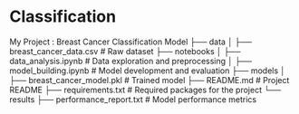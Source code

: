 # Classification
My Project : Breast Cancer Classification Model
├── data
│   ├── breast_cancer_data.csv   # Raw dataset
├── notebooks
│   ├── data_analysis.ipynb      # Data exploration and preprocessing
│   ├── model_building.ipynb     # Model development and evaluation
├── models
│   ├── breast_cancer_model.pkl  # Trained model
├── README.md                    # Project README
├── requirements.txt             # Required packages for the project
└── results
    ├── performance_report.txt   # Model performance metrics
